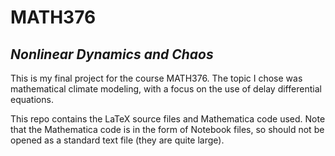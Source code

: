 # MATH376

## *Nonlinear Dynamics and Chaos*

This is my final project for the course MATH376. The topic I chose was mathematical climate modeling, with a focus on the use of delay differential equations.

This repo contains the LaTeX source files and Mathematica code used. Note that the Mathematica code is in the form of Notebook files, so should not be opened as a standard text file (they are quite large).
